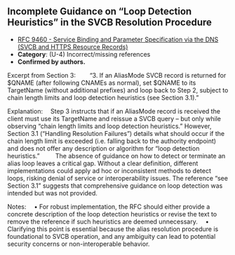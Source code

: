 ## Incomplete Guidance on “Loop Detection Heuristics” in the SVCB Resolution Procedure

- [RFC 9460 - Service Binding and Parameter Specification via the DNS (SVCB and HTTPS Resource Records)](https://www.rfc-editor.org/rfc/rfc9460)
- **Category**: (U-4) Incorrect/missing references
- **Confirmed by authors.**

Excerpt from Section 3:
  “3. If an AliasMode SVCB record is returned for $QNAME (after following CNAMEs as normal), set $QNAME to its TargetName (without additional prefixes) and loop back to Step 2, subject to chain length limits and loop detection heuristics (see Section 3.1).”

Explanation:
 Step 3 instructs that if an AliasMode record is received the client must use its TargetName and reissue a SVCB query – but only while observing “chain length limits and loop detection heuristics.” However, Section 3.1 (“Handling Resolution Failures”) details what should occur if the chain length limit is exceeded (i.e. falling back to the authority endpoint) and does not offer any description or algorithm for “loop detection heuristics.”
 
 The absence of guidance on how to detect or terminate an alias loop leaves a critical gap. Without a clear definition, different implementations could apply ad hoc or inconsistent methods to detect loops, risking denial of service or interoperability issues. The reference “see Section 3.1” suggests that comprehensive guidance on loop detection was intended but was not provided.

Notes:
 • For robust implementation, the RFC should either provide a concrete description of the loop detection heuristics or revise the text to remove the reference if such heuristics are deemed unnecessary.
 • Clarifying this point is essential because the alias resolution procedure is foundational to SVCB operation, and any ambiguity can lead to potential security concerns or non-interoperable behavior.
